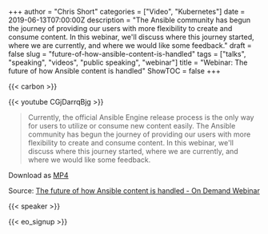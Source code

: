 +++
author = "Chris Short"
categories = ["Video", "Kubernetes"]
date = 2019-06-13T07:00:00Z
description = "The Ansible community has begun the journey of providing our users with more flexibility to create and consume content. In this webinar, we'll discuss where this journey started, where we are currently, and where we would like some feedback."
draft = false
slug = "future-of-how-ansible-content-is-handled"
tags = ["talks", "speaking", "videos", "public speaking", "webinar"]
title = "Webinar: The future of how Ansible content is handled"
ShowTOC = false
+++

{{< carbon >}}

{{< youtube CGjDarrqBjg >}}

> Currently, the official Ansible Engine release process is the only way for users to utilize or consume new content easily. The Ansible community has begun the journey of providing our users with more flexibility to create and consume content. In this webinar, we'll discuss where this journey started, where we are currently, and where we would like some feedback.

Download as [MP4](https://cdn.chrisshort.net/file/chrisshort/2019-06-13+10.03-The-future-of-how-Ansible-content-is-handled.mp4)

Source: [The future of how Ansible content is handled - On Demand Webinar](https://www.ansible.com/resources/webinars-training/collections-future-of-how-ansible-content-is-handled)

{{< speaker >}}

{{< eo_signup >}}
